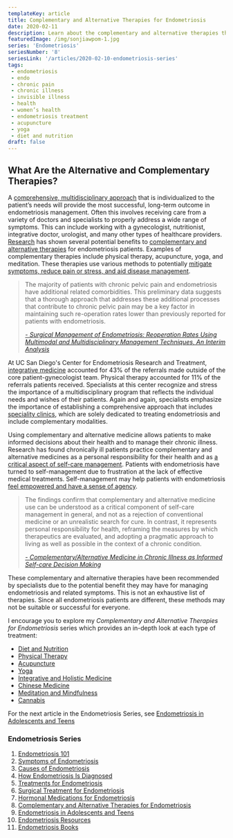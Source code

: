 ```yaml
--- 
templateKey: article
title: Complementary and Alternative Therapies for Endometriosis
date: 2020-02-11
description: Learn about the complementary and alternative therapies that are recommended by endo specialists 
featuredImage: /img/sonjiawpom-1.jpg
series: 'Endometriosis'
seriesNumber: '8'
seriesLink: '/articles/2020-02-10-endometriosis-series'
tags:
 - endometriosis
 - endo
 - chronic pain
 - chronic illness
 - invisible illness
 - health
 - women’s health
 - endometriosis treatment
 - acupuncture
 - yoga
 - diet and nutrition 
draft: false
--- 
```


<h2>What Are the Alternative and Complementary Therapies?</h2>

A <a href="https://www.ncbi.nlm.nih.gov/pmc/articles/PMC6661982/?fbclid=IwAR1ytZua-OpiBsknNROSa0ucyF3dB5ExX2IIDSFEAeFsPdru1SXW22mHZKU" target="_blank" rel="noopener noreferrer"> comprehensive, multidisciplinary approach</a> that is individualized to the patient’s needs will provide the most successful, long-term outcome in endometriosis management. Often this involves receiving care from a variety of doctors and specialists to properly address a wide range of symptoms. This can include working with a gynecologist, nutritionist, integrative doctor, urologist, and many other types of healthcare providers. <a href="https://www.ncbi.nlm.nih.gov/pmc/articles/PMC3108065/" target="_blank" rel="noopener noreferrer">Research</a> has shown several potential benefits to <a href="https://www.jmig.org/article/S1553-4650(15)00753-0/fulltext" target="_blank" rel="noopener noreferrer">complementary and alternative therapies</a> for endometriosis patients. Examples of complementary therapies include physical therapy, acupuncture, yoga, and meditation. These therapies use various methods to potentially <a href="http://www.endometriosis.co.uk/complementary.html" target="_blank" rel="noopener noreferrer">mitigate symptoms, reduce pain or stress, and aid disease management</a>. 

<blockquote>The majority of patients with chronic pelvic pain and endometriosis have additional related comorbidities. This preliminary data suggests that a thorough approach that addresses these additional processes that contribute to chronic pelvic pain may be a key factor in maintaining such re-operation rates lower than previously reported for patients with endometriosis.

<cite><a href="https://www.jmig.org/article/S1553-4650(15)00753-0/fulltext" target="_blank" rel="noopener noreferrer">- Surgical Management of Endometriosis: Reoperation Rates Using Multimodal and Multidisciplinary Management Techniques, An Interim Analysis</a></cite>

</blockquote>

At UC San Diego's Center for Endometriosis Research and Treatment, <a href="https://www.ncbi.nlm.nih.gov/pmc/articles/PMC6661982/?fbclid=IwAR1ytZua-OpiBsknNROSa0ucyF3dB5ExX2IIDSFEAeFsPdru1SXW22mHZKU" target="_blank" rel="noopener noreferrer">integrative medicine</a> accounted for 43% of the referrals made outside of the core patient-gynecologist team. Physical therapy accounted for 11% of the referrals patients received. Specialists at this center recognize and stress the importance of a multidisciplinary program that reflects the individual needs and wishes of their patients. Again and again, specialists emphasize the importance of establishing a comprehensive approach that includes <a href="https://www.jogc.com/article/S1701-2163(20)30013-X/fulltext" target="_blank" rel="noopener noreferrer">speciality clinics</a>, which are solely dedicated to treating endometriosis and include complementary modalities. 

Using complementary and alternative medicine allows patients to make informed decisions about their health and to manage their chronic illness. Research has found chronically ill patients practice complementary and alternative medicines as a personal responsibility for their health and as <a href="https://www.ncbi.nlm.nih.gov/pubmed/12231024?dopt=Abstract" target="_blank" rel="noopener noreferrer">a critical aspect of self-care management</a>. Patients with endometriosis have turned to self-management due to frustration at the lack of effective medical treatments. Self-management may help patients with endometriosis <a href="https://bmccomplementalternmed.biomedcentral.com/articles/10.1186/s12906-019-2431-x" target="_blank" rel="noopener noreferrer">feel empowered and have a sense of agency</a>.

<blockquote>The findings confirm that complementary and alternative medicine use can be understood as a critical component of self-care management in general, and not as a rejection of conventional medicine or an unrealistic search for cure. In contrast, it represents personal responsibility for health, reframing the measures by which therapeutics are evaluated, and adopting a pragmatic approach to living as well as possible in the context of a chronic condition.

<cite><a href="https://www.ncbi.nlm.nih.gov/pubmed/12231024?dopt=Abstract" target="_blank" rel="noopener noreferrer">- Complementary/Alternative Medicine in Chronic Illness as Informed Self-care Decision Making</a></cite>

</blockquote>

These complementary and alternative therapies have been recommended by specialists due to the potential benefit they may have for managing endometriosis and related symptoms. This is not an exhaustive list of therapies. Since all endometriosis patients are different, these methods may not be suitable or successful for everyone. 

I encourage you to explore my <i>Complementary and Alternative Therapies for Endometriosis</i> series which provides an in-depth look at each type of treatment:

- <a href="/articles/2020-01-31-diet-nutrition" target="_blank" rel="noopener noreferrer">Diet and Nutrition</a>
- <a href="/articles/2020-01-30-physical-therapy" target="_blank" rel="noopener noreferrer">Physical Therapy</a>
- <a href="/articles/2020-01-29-acupuncture" target="_blank" rel="noopener noreferrer">Acupuncture</a>
- <a href="/articles/2020-01-28-yoga" target="_blank" rel="noopener noreferrer">Yoga</a>
- <a href="/articles/2020-01-27-integrative-holistic-medicine" target="_blank" rel="noopener noreferrer">Integrative and Holistic Medicine</a>
- <a href="/articles/2020-01-26-chinese-medicine" target="_blank" rel="noopener noreferrer">Chinese Medicine</a>
- <a href="/articles/2020-01-25-meditation-mindfulness" target="_blank" rel="noopener noreferrer">Meditation and Mindfulness</a>
- <a href="/articles/2020-01-24-cannabis" target="_blank" rel="noopener noreferrer">Cannabis</a>

<p class="pt-12">For the next article in the Endometriosis Series, see <a href="/articles/2020-02-22-endometriosis-in-adolescents-and-teens/" target="_blank" rel="noopener noreferrer">Endometriosis in Adolescents and Teens</a></p>

<h3 class="table-of-contents">Endometriosis Series</h3>

1. <a href="/articles/2020-02-10-endometriosis-101/" target="_blank" rel="noopener noreferrer">Endometriosis 101</a>
2. <a href="/articles/2020-02-10-symptoms-of-endometriosis/" target="_blank" rel="noopener noreferrer">Symptoms of Endometriosis</a>
3. <a href="/articles/2020-02-10-causes-of-endometriosis/" target="_blank" rel="noopener noreferrer">Causes of Endometriosis</a>
4. <a href="/articles/2020-02-10-how-endometriosis-is-diagnosed/" target="_blank" rel="noopener noreferrer">How Endometriosis Is Diagnosed</a>
5. <a href="/articles/2020-02-10-treatments-for-endometriosis/" target="_blank" rel="noopener noreferrer">Treatments for Endometriosis</a>
6. <a href="/articles/2020-02-09-surgical-treatment-for-endometriosis/" target="_blank" rel="noopener noreferrer">Surgical Treatment for Endometriosis</a>
7. <a href="/articles/2020-02-09-hormonal-medications-for-endometriosis/" target="_blank" rel="noopener noreferrer">Hormonal Medications for Endometriosis</a>
8. <a href="/articles/2020-02-09-complementary-and-alternative-therapies-for-endometriosis/" target="_blank" rel="noopener noreferrer">Complementary and Alternative Therapies for Endometriosis</a>
9. <a href="/articles/2020-02-22-endometriosis-in-adolescents-and-teens/" target="_blank" rel="noopener noreferrer">Endometriosis in Adolescents and Teens</a>
10. <a href="/articles/2020-02-09-endometriosis-resources/" target="_blank" rel="noopener noreferrer">Endometriosis Resources</a>
11. <a href="/articles/2020-02-09-endometriosis-books/" target="_blank" rel="noopener noreferrer">Endometriosis Books</a>